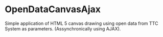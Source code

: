 OpenDataCanvasAjax
==================

Simple application of HTML 5 canvas drawing using open data from TTC System as parameters. (Assynchronically using AJAX).
